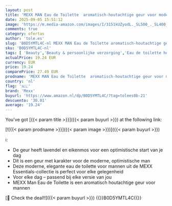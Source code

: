 ```yaml
---
layout: post
title: 'MEXX MAN Eau de Toilette  aromatisch-houtachtige geur voor moderne  optimistische mannen'
date: 2025-09-05 15:51:12
image: 'https://m.media-amazon.com/images/I/3151kUZyodL._SL500_._SL400_.jpg'
comments: true
category: ofertas
author: 'tole.es'
slug: 'B0D5YMTL4C-nl MEXX MAN Eau de Toilette aromatisch-houtachtige geur voor...'
sku: 'B0D5YMTL4C-nl'
tags: [ 'Beauty','Beauty & persoonlijke verzorging','Eau de toilette heren','Geuren','Herengeuren','mexx','🇳🇱', ]
actualPrice: 19.24 EUR
currency: EUR
price: 19.24
comparePrice: 27.49 EUR
prodname: 'MEXX MAN Eau de Toilette  aromatisch-houtachtige geur voor moderne  optimistische mannen'
country: 'nl'
flag: '🇳🇱'
brand: 'Mexx'
buyurl: 'https://www.amazon.nl/dp/B0D5YMTL4C/?tag=tolees0b-21'
descuento: '30.01'
average: '19.24'
---
```


You've got [{{< param title >}}]({{< param buyurl >}}) at the following link:

[![{{< param prodname >}}]({{< param image >}})]({{< param buyurl >}})

ℹ️:

- De geur heeft lavendel en eikenmos voor een optimistische start van je dag
- Dit is een geur met karakter voor de moderne, optimistische man
- Deze moderne, elegante eau de toilette voor mannen uit de MEXX Essentials-collectie is perfect voor elke gelegenheid
- Voor elke dag – passend bij elke versie van jou
- MEXX Man Eau de Toilette is een aromatisch houtachtige geur voor mannen

[🛒 Check the deal!!]({{< param buyurl >}})
{{<world>}}B0D5YMTL4C{{</world>}}
